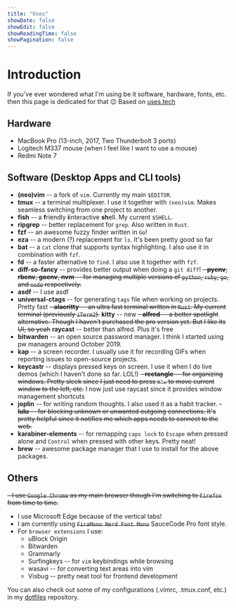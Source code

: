 ```yaml
---
title: "Uses"
showDate: false
showEdit: false
showReadingTime: false
showPagination: false
---
```


# Introduction

If you've ever wondered what I'm using be it software, hardware, fonts, etc. then
this page is dedicated for that 😉 Based on [uses.tech](https://uses.tech)

## Hardware

- MacBook Pro (13-inch, 2017, Two Thunderbolt 3 ports)
- Logitech M337 mouse (when I feel like I want to use a mouse)
- Redmi Note 7


## Software (Desktop Apps and CLI tools)

- **(neo)vim** -- a fork of `vim`. Currently my main `$EDITOR`.
- **tmux** -- a terminal multiplexer. I use it together with `(neo)vim`. Makes seamless switching from one project to another.
- **fish** -- a **f**riendly **i**interactive **sh**ell. My current `$SHELL`.
- **ripgrep** -- better replacement for `grep`. Also written in `Rust`.
- **fzf** -- an awesome fuzzy finder written in `Go`!
- **eza** -- a modern (?) replacement for `ls`. It's been pretty good so far
- **bat** -- a `cat` clone that supports syntax highlighting. I also use it in combination with `fzf`.
- **fd** -- a faster alternative to `find`. I also use it together with `fzf`.
- **diff-so-fancy** -- provides better output when doing a `git diff`!
~~- **pyenv**, **rbenv**, **goenv**, **nvm** -- for managing multiple versions of `python`, `ruby`, `go`, and `node` respectively.~~
- **asdf** -- I use asdf
- **universal-ctags** -- for generating `tags` file when working on projects. Pretty fast
~~- **alacritty** -- an ultra fast terminal written in `Rust`. My current terminal (previously `iTerm2`).~~
**kitty** -- new
~~- **alfred** -- a better spotlight alternative. Though I haven't purchased the pro version yet. But I like its UI, so yeah~~
**raycast** -- better than alfred. Plus it's free
- **bitwarden** -- an open source password manager. I think I started using pw managers around October 2019.
- **kap** -- a screen recorder. I usually use it for recording GIFs when reporting issues to open-source projects.
- **keycastr** -- displays pressed keys on screen. I use it when I do live demos (which I haven't done so far. LOL!)
~~- **rectangle** -- for organizing windows. Pretty sleek since I just need to press `⌘⌃←` to move current window to the left, etc.~~ I now just use raycast since it provides window management shortcuts
- **joplin** -- for writing random thoughts. I also used it as a habit tracker.
~~- **lulu** -- for blocking unknown or unwanted outgoing connections. It's pretty helpful since it notifies me which apps needs to connect to the web.~~
- **karabiner-elements** -- for remapping `caps lock` to `Escape` when pressed alone and `Control` when pressed with other keys. Pretty neat!
- **brew** -- awesome package manager that I use to install for the above packages.

## Others

~~- I use `Google Chrome` as my main browser though I'm switching to `Firefox` from time to time.~~
- I use Microsoft Edge because of the vertical tabs!
- I am currently using ~~`FiraMono Nerd Font Mono`~~ SauceCode Pro font style.
- For `browser extensions` I use:
  - uBlock Origin
  - Bitwarden
  - Grammarly
  - Surfingkeys -- for `vim` keybindings while browsing
  - wasavi -- for converting text areas into vim
  - Visbug -- pretty neat tool for frontend development

You can also check out some of my configurations (.vimrc, .tmux.conf, etc.) in my
[dotfiles](https://github.com/yujinyuz/dotfiles) repository.


